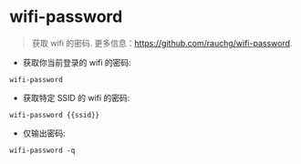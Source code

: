 # wifi-password

> 获取 wifi 的密码.
> 更多信息：<https://github.com/rauchg/wifi-password>.

- 获取你当前登录的 wifi 的密码:

`wifi-password`

- 获取特定 SSID 的 wifi 的密码:

`wifi-password {{ssid}}`

- 仅输出密码:

`wifi-password -q`
